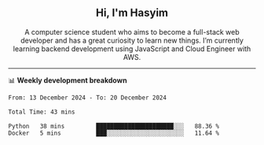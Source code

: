 <h2 align="center">Hi, I'm Hasyim</h2>

<p align="center">A computer science student who aims to become a full-stack web developer and has a great curiosity to learn new things. I’m currently learning backend development using JavaScript and Cloud Engineer with AWS.</p>

---

📊 **Weekly development breakdown**

<!--START_SECTION:waka-->

```txt
From: 13 December 2024 - To: 20 December 2024

Total Time: 43 mins

Python   38 mins         ██████████████████████░░░   88.36 %
Docker   5 mins          ███░░░░░░░░░░░░░░░░░░░░░░   11.64 %
```

<!--END_SECTION:waka-->

<!-- - You can reach me on **hasyim11c@gmail.com** -->
